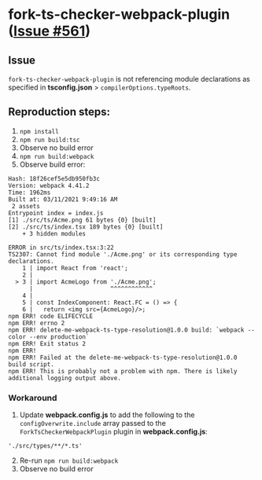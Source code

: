 # fork-ts-checker-webpack-plugin ([Issue #561](https://github.com/TypeStrong/fork-ts-checker-webpack-plugin/issues/561))


## Issue

`fork-ts-checker-webpack-plugin` is not referencing module declarations as specified in **tsconfig.json** > `compilerOptions.typeRoots`.

## Reproduction steps:

1. `npm install`
2. `npm run build:tsc`
3. Observe no build error
4. `npm run build:webpack`
5. Observe build error:

```
Hash: 18f26cef5e5db950fb3c
Version: webpack 4.41.2
Time: 1962ms
Built at: 03/11/2021 9:49:16 AM
 2 assets
Entrypoint index = index.js
[1] ./src/ts/Acme.png 61 bytes {0} [built]
[2] ./src/ts/index.tsx 189 bytes {0} [built]
    + 3 hidden modules

ERROR in src/ts/index.tsx:3:22
TS2307: Cannot find module './Acme.png' or its corresponding type declarations.
    1 | import React from 'react';
    2 |
  > 3 | import AcmeLogo from './Acme.png';
      |                      ^^^^^^^^^^^^
    4 |
    5 | const IndexComponent: React.FC = () => {
    6 |   return <img src={AcmeLogo}/>;
npm ERR! code ELIFECYCLE
npm ERR! errno 2
npm ERR! delete-me-webpack-ts-type-resolution@1.0.0 build: `webpack --color --env production`
npm ERR! Exit status 2
npm ERR!
npm ERR! Failed at the delete-me-webpack-ts-type-resolution@1.0.0 build script.
npm ERR! This is probably not a problem with npm. There is likely additional logging output above.
```

### Workaround

1. Update **webpack.config.js** to add the following to the `configOverwrite.include` array passed to the `ForkTsCheckerWebpackPlugin` plugin in **webpack.config.js**:

```
'./src/types/**/*.ts'
```
2. Re-run `npm run build:webpack`
3. Observe no build error
